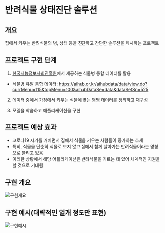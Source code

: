 # 반려식물 상태진단 솔루션

## 개요
집에서 키우는 반려식물의 병, 상태 등을 진단하고 간단한 솔루션을 제시하는 프로젝트

## 프로젝트 구현 단계
1. [한국지능정보사회진흥원](https://aihub.or.kr/)에서 제공하는 식물병 통합 데이터를 활용
- 식물병 유발 통합 데이터: https://aihub.or.kr/aihubdata/data/view.do?currMenu=115&topMenu=100&aihubDataSe=data&dataSetSn=525
   
2. 데이터 중에서 가정에서 키우는 식물에 맞는 병명 데이터를 정리하고 재구성
   
3. 모델을 학습하고 애플리케이션을 구현

## 프로젝트 예상 효과
- 코로나19 시기를 거치면서 집에서 식물을 키우는 사람들이 증가하는 추세
- 특히, 식물을 단순히 식물로 보지 않고 집에서 함께 살아가는 반려식물이라는 명칭으로 불리고 있음
- 이러한 상황에서 해당 어플리케이션은 반려식물을 기르는 데 있어 체계적인 지원을 할 것으로 기대됨


## 구현 개요
![구현개요](https://github.com/K-Bbang/AIFFEL_Online_Quest/assets/149548972/24b5f543-10a5-4aaf-bfda-0c3010986119)

## 구현 예시(대략적인 얼개 정도만 표현)
![구현예시](https://github.com/K-Bbang/AIFFEL_Online_Quest/assets/149548972/e4ec453f-b00f-41d1-8740-edc2c57dbbee)
